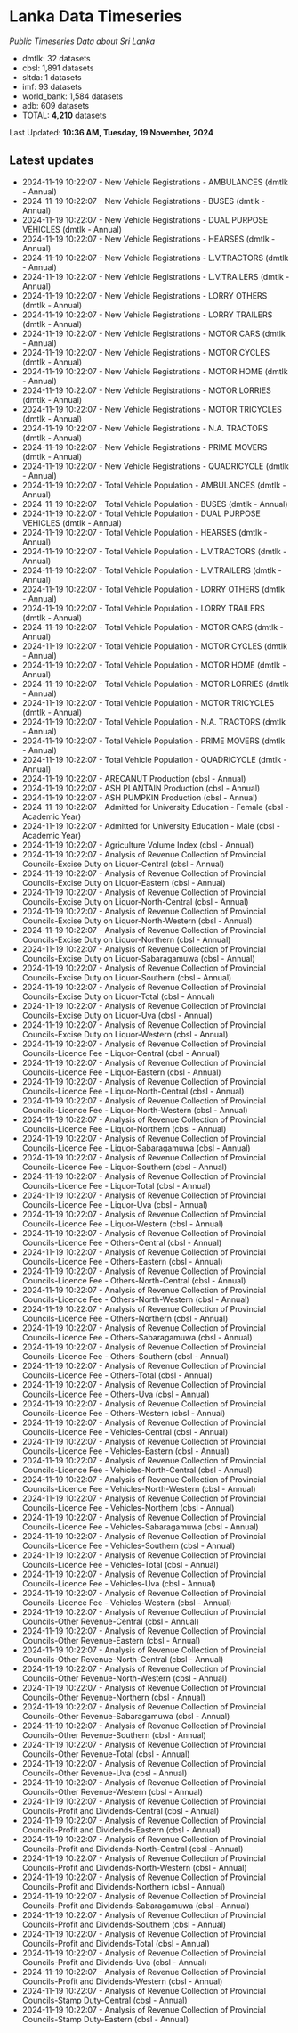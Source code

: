 # Lanka Data Timeseries
*Public Timeseries Data about Sri Lanka*

* dmtlk: 32 datasets
* cbsl: 1,891 datasets
* sltda: 1 datasets
* imf: 93 datasets
* world_bank: 1,584 datasets
* adb: 609 datasets
* TOTAL: **4,210** datasets

Last Updated: **10:36 AM, Tuesday, 19 November, 2024**

## Latest updates

* 2024-11-19 10:22:07 - New Vehicle Registrations - AMBULANCES (dmtlk - Annual)
* 2024-11-19 10:22:07 - New Vehicle Registrations - BUSES (dmtlk - Annual)
* 2024-11-19 10:22:07 - New Vehicle Registrations - DUAL PURPOSE VEHICLES (dmtlk - Annual)
* 2024-11-19 10:22:07 - New Vehicle Registrations - HEARSES (dmtlk - Annual)
* 2024-11-19 10:22:07 - New Vehicle Registrations - L.V.TRACTORS (dmtlk - Annual)
* 2024-11-19 10:22:07 - New Vehicle Registrations - L.V.TRAILERS (dmtlk - Annual)
* 2024-11-19 10:22:07 - New Vehicle Registrations - LORRY OTHERS (dmtlk - Annual)
* 2024-11-19 10:22:07 - New Vehicle Registrations - LORRY TRAILERS (dmtlk - Annual)
* 2024-11-19 10:22:07 - New Vehicle Registrations - MOTOR CARS (dmtlk - Annual)
* 2024-11-19 10:22:07 - New Vehicle Registrations - MOTOR CYCLES (dmtlk - Annual)
* 2024-11-19 10:22:07 - New Vehicle Registrations - MOTOR HOME (dmtlk - Annual)
* 2024-11-19 10:22:07 - New Vehicle Registrations - MOTOR LORRIES (dmtlk - Annual)
* 2024-11-19 10:22:07 - New Vehicle Registrations - MOTOR TRICYCLES (dmtlk - Annual)
* 2024-11-19 10:22:07 - New Vehicle Registrations - N.A. TRACTORS (dmtlk - Annual)
* 2024-11-19 10:22:07 - New Vehicle Registrations - PRIME MOVERS (dmtlk - Annual)
* 2024-11-19 10:22:07 - New Vehicle Registrations - QUADRICYCLE (dmtlk - Annual)
* 2024-11-19 10:22:07 - Total Vehicle Population - AMBULANCES (dmtlk - Annual)
* 2024-11-19 10:22:07 - Total Vehicle Population - BUSES (dmtlk - Annual)
* 2024-11-19 10:22:07 - Total Vehicle Population - DUAL PURPOSE VEHICLES (dmtlk - Annual)
* 2024-11-19 10:22:07 - Total Vehicle Population - HEARSES (dmtlk - Annual)
* 2024-11-19 10:22:07 - Total Vehicle Population - L.V.TRACTORS (dmtlk - Annual)
* 2024-11-19 10:22:07 - Total Vehicle Population - L.V.TRAILERS (dmtlk - Annual)
* 2024-11-19 10:22:07 - Total Vehicle Population - LORRY OTHERS (dmtlk - Annual)
* 2024-11-19 10:22:07 - Total Vehicle Population - LORRY TRAILERS (dmtlk - Annual)
* 2024-11-19 10:22:07 - Total Vehicle Population - MOTOR CARS (dmtlk - Annual)
* 2024-11-19 10:22:07 - Total Vehicle Population - MOTOR CYCLES (dmtlk - Annual)
* 2024-11-19 10:22:07 - Total Vehicle Population - MOTOR HOME (dmtlk - Annual)
* 2024-11-19 10:22:07 - Total Vehicle Population - MOTOR LORRIES (dmtlk - Annual)
* 2024-11-19 10:22:07 - Total Vehicle Population - MOTOR TRICYCLES (dmtlk - Annual)
* 2024-11-19 10:22:07 - Total Vehicle Population - N.A. TRACTORS (dmtlk - Annual)
* 2024-11-19 10:22:07 - Total Vehicle Population - PRIME MOVERS (dmtlk - Annual)
* 2024-11-19 10:22:07 - Total Vehicle Population - QUADRICYCLE (dmtlk - Annual)
* 2024-11-19 10:22:07 - ARECANUT Production (cbsl - Annual)
* 2024-11-19 10:22:07 - ASH PLANTAIN Production (cbsl - Annual)
* 2024-11-19 10:22:07 - ASH PUMPKIN Production (cbsl - Annual)
* 2024-11-19 10:22:07 - Admitted for University Education - Female (cbsl - Academic Year)
* 2024-11-19 10:22:07 - Admitted for University Education - Male (cbsl - Academic Year)
* 2024-11-19 10:22:07 - Agriculture Volume Index (cbsl - Annual)
* 2024-11-19 10:22:07 - Analysis of Revenue Collection of Provincial Councils-Excise Duty on Liquor-Central (cbsl - Annual)
* 2024-11-19 10:22:07 - Analysis of Revenue Collection of Provincial Councils-Excise Duty on Liquor-Eastern (cbsl - Annual)
* 2024-11-19 10:22:07 - Analysis of Revenue Collection of Provincial Councils-Excise Duty on Liquor-North-Central (cbsl - Annual)
* 2024-11-19 10:22:07 - Analysis of Revenue Collection of Provincial Councils-Excise Duty on Liquor-North-Western (cbsl - Annual)
* 2024-11-19 10:22:07 - Analysis of Revenue Collection of Provincial Councils-Excise Duty on Liquor-Northern (cbsl - Annual)
* 2024-11-19 10:22:07 - Analysis of Revenue Collection of Provincial Councils-Excise Duty on Liquor-Sabaragamuwa (cbsl - Annual)
* 2024-11-19 10:22:07 - Analysis of Revenue Collection of Provincial Councils-Excise Duty on Liquor-Southern (cbsl - Annual)
* 2024-11-19 10:22:07 - Analysis of Revenue Collection of Provincial Councils-Excise Duty on Liquor-Total (cbsl - Annual)
* 2024-11-19 10:22:07 - Analysis of Revenue Collection of Provincial Councils-Excise Duty on Liquor-Uva (cbsl - Annual)
* 2024-11-19 10:22:07 - Analysis of Revenue Collection of Provincial Councils-Excise Duty on Liquor-Western (cbsl - Annual)
* 2024-11-19 10:22:07 - Analysis of Revenue Collection of Provincial Councils-Licence Fee - Liquor-Central (cbsl - Annual)
* 2024-11-19 10:22:07 - Analysis of Revenue Collection of Provincial Councils-Licence Fee - Liquor-Eastern (cbsl - Annual)
* 2024-11-19 10:22:07 - Analysis of Revenue Collection of Provincial Councils-Licence Fee - Liquor-North-Central (cbsl - Annual)
* 2024-11-19 10:22:07 - Analysis of Revenue Collection of Provincial Councils-Licence Fee - Liquor-North-Western (cbsl - Annual)
* 2024-11-19 10:22:07 - Analysis of Revenue Collection of Provincial Councils-Licence Fee - Liquor-Northern (cbsl - Annual)
* 2024-11-19 10:22:07 - Analysis of Revenue Collection of Provincial Councils-Licence Fee - Liquor-Sabaragamuwa (cbsl - Annual)
* 2024-11-19 10:22:07 - Analysis of Revenue Collection of Provincial Councils-Licence Fee - Liquor-Southern (cbsl - Annual)
* 2024-11-19 10:22:07 - Analysis of Revenue Collection of Provincial Councils-Licence Fee - Liquor-Total (cbsl - Annual)
* 2024-11-19 10:22:07 - Analysis of Revenue Collection of Provincial Councils-Licence Fee - Liquor-Uva (cbsl - Annual)
* 2024-11-19 10:22:07 - Analysis of Revenue Collection of Provincial Councils-Licence Fee - Liquor-Western (cbsl - Annual)
* 2024-11-19 10:22:07 - Analysis of Revenue Collection of Provincial Councils-Licence Fee - Others-Central (cbsl - Annual)
* 2024-11-19 10:22:07 - Analysis of Revenue Collection of Provincial Councils-Licence Fee - Others-Eastern (cbsl - Annual)
* 2024-11-19 10:22:07 - Analysis of Revenue Collection of Provincial Councils-Licence Fee - Others-North-Central (cbsl - Annual)
* 2024-11-19 10:22:07 - Analysis of Revenue Collection of Provincial Councils-Licence Fee - Others-North-Western (cbsl - Annual)
* 2024-11-19 10:22:07 - Analysis of Revenue Collection of Provincial Councils-Licence Fee - Others-Northern (cbsl - Annual)
* 2024-11-19 10:22:07 - Analysis of Revenue Collection of Provincial Councils-Licence Fee - Others-Sabaragamuwa (cbsl - Annual)
* 2024-11-19 10:22:07 - Analysis of Revenue Collection of Provincial Councils-Licence Fee - Others-Southern (cbsl - Annual)
* 2024-11-19 10:22:07 - Analysis of Revenue Collection of Provincial Councils-Licence Fee - Others-Total (cbsl - Annual)
* 2024-11-19 10:22:07 - Analysis of Revenue Collection of Provincial Councils-Licence Fee - Others-Uva (cbsl - Annual)
* 2024-11-19 10:22:07 - Analysis of Revenue Collection of Provincial Councils-Licence Fee - Others-Western (cbsl - Annual)
* 2024-11-19 10:22:07 - Analysis of Revenue Collection of Provincial Councils-Licence Fee - Vehicles-Central (cbsl - Annual)
* 2024-11-19 10:22:07 - Analysis of Revenue Collection of Provincial Councils-Licence Fee - Vehicles-Eastern (cbsl - Annual)
* 2024-11-19 10:22:07 - Analysis of Revenue Collection of Provincial Councils-Licence Fee - Vehicles-North-Central (cbsl - Annual)
* 2024-11-19 10:22:07 - Analysis of Revenue Collection of Provincial Councils-Licence Fee - Vehicles-North-Western (cbsl - Annual)
* 2024-11-19 10:22:07 - Analysis of Revenue Collection of Provincial Councils-Licence Fee - Vehicles-Northern (cbsl - Annual)
* 2024-11-19 10:22:07 - Analysis of Revenue Collection of Provincial Councils-Licence Fee - Vehicles-Sabaragamuwa (cbsl - Annual)
* 2024-11-19 10:22:07 - Analysis of Revenue Collection of Provincial Councils-Licence Fee - Vehicles-Southern (cbsl - Annual)
* 2024-11-19 10:22:07 - Analysis of Revenue Collection of Provincial Councils-Licence Fee - Vehicles-Total (cbsl - Annual)
* 2024-11-19 10:22:07 - Analysis of Revenue Collection of Provincial Councils-Licence Fee - Vehicles-Uva (cbsl - Annual)
* 2024-11-19 10:22:07 - Analysis of Revenue Collection of Provincial Councils-Licence Fee - Vehicles-Western (cbsl - Annual)
* 2024-11-19 10:22:07 - Analysis of Revenue Collection of Provincial Councils-Other Revenue-Central (cbsl - Annual)
* 2024-11-19 10:22:07 - Analysis of Revenue Collection of Provincial Councils-Other Revenue-Eastern (cbsl - Annual)
* 2024-11-19 10:22:07 - Analysis of Revenue Collection of Provincial Councils-Other Revenue-North-Central (cbsl - Annual)
* 2024-11-19 10:22:07 - Analysis of Revenue Collection of Provincial Councils-Other Revenue-North-Western (cbsl - Annual)
* 2024-11-19 10:22:07 - Analysis of Revenue Collection of Provincial Councils-Other Revenue-Northern (cbsl - Annual)
* 2024-11-19 10:22:07 - Analysis of Revenue Collection of Provincial Councils-Other Revenue-Sabaragamuwa (cbsl - Annual)
* 2024-11-19 10:22:07 - Analysis of Revenue Collection of Provincial Councils-Other Revenue-Southern (cbsl - Annual)
* 2024-11-19 10:22:07 - Analysis of Revenue Collection of Provincial Councils-Other Revenue-Total (cbsl - Annual)
* 2024-11-19 10:22:07 - Analysis of Revenue Collection of Provincial Councils-Other Revenue-Uva (cbsl - Annual)
* 2024-11-19 10:22:07 - Analysis of Revenue Collection of Provincial Councils-Other Revenue-Western (cbsl - Annual)
* 2024-11-19 10:22:07 - Analysis of Revenue Collection of Provincial Councils-Profit and Dividends-Central (cbsl - Annual)
* 2024-11-19 10:22:07 - Analysis of Revenue Collection of Provincial Councils-Profit and Dividends-Eastern (cbsl - Annual)
* 2024-11-19 10:22:07 - Analysis of Revenue Collection of Provincial Councils-Profit and Dividends-North-Central (cbsl - Annual)
* 2024-11-19 10:22:07 - Analysis of Revenue Collection of Provincial Councils-Profit and Dividends-North-Western (cbsl - Annual)
* 2024-11-19 10:22:07 - Analysis of Revenue Collection of Provincial Councils-Profit and Dividends-Northern (cbsl - Annual)
* 2024-11-19 10:22:07 - Analysis of Revenue Collection of Provincial Councils-Profit and Dividends-Sabaragamuwa (cbsl - Annual)
* 2024-11-19 10:22:07 - Analysis of Revenue Collection of Provincial Councils-Profit and Dividends-Southern (cbsl - Annual)
* 2024-11-19 10:22:07 - Analysis of Revenue Collection of Provincial Councils-Profit and Dividends-Total (cbsl - Annual)
* 2024-11-19 10:22:07 - Analysis of Revenue Collection of Provincial Councils-Profit and Dividends-Uva (cbsl - Annual)
* 2024-11-19 10:22:07 - Analysis of Revenue Collection of Provincial Councils-Profit and Dividends-Western (cbsl - Annual)
* 2024-11-19 10:22:07 - Analysis of Revenue Collection of Provincial Councils-Stamp Duty-Central (cbsl - Annual)
* 2024-11-19 10:22:07 - Analysis of Revenue Collection of Provincial Councils-Stamp Duty-Eastern (cbsl - Annual)